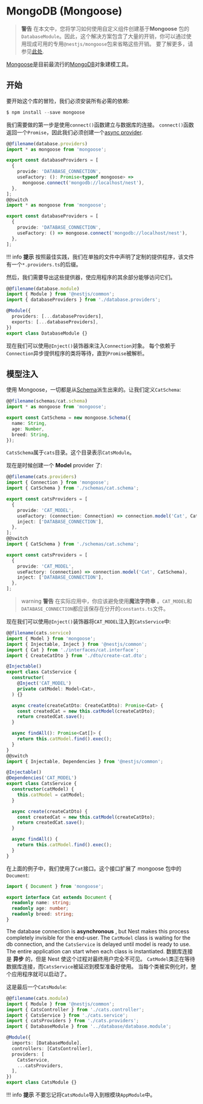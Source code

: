 # MongoDB (Mongoose)

> **警告** 在本文中，您将学习如何使用自定义组件创建基于**Mongoose** 包的`DatabaseModule`。因此，这个解决方案包含了大量的开销，你可以通过使用现成可用的专用`@nestjs/mongoose`包来省略这些开销。 要了解更多，请参见[此处](/techniques/mongodb).

[Mongoose](https://mongoosejs.com)是目前最流行的[MongoDB](https://www.mongodb.org/)对象建模工具。

## 开始

要开始这个库的冒险，我们必须安装所有必需的依赖:

```typescript
$ npm install --save mongoose
```

我们需要做的第一步是使用`connect()`函数建立与数据库的连接。
`connect()`函数返回一个`Promise`，因此我们必须创建一个[async provider](/fundamentals/async-components).

```typescript
@@filename(database.providers)
import * as mongoose from 'mongoose';

export const databaseProviders = [
  {
    provide: 'DATABASE_CONNECTION',
    useFactory: (): Promise<typeof mongoose> =>
      mongoose.connect('mongodb://localhost/nest'),
  },
];
@@switch
import * as mongoose from 'mongoose';

export const databaseProviders = [
  {
    provide: 'DATABASE_CONNECTION',
    useFactory: () => mongoose.connect('mongodb://localhost/nest'),
  },
];
```

!!! info **提示** 按照最佳实践，我们在单独的文件中声明了定制的提供程序，该文件有一个`*.providers.ts`的后缀。

然后，我们需要导出这些提供器，使应用程序的其余部分能够访问它们。

```typescript
@@filename(database.module)
import { Module } from '@nestjs/common';
import { databaseProviders } from './database.providers';

@Module({
  providers: [...databaseProviders],
  exports: [...databaseProviders],
})
export class DatabaseModule {}
```

现在我们可以使用`@Inject()`装饰器来注入`Connection`对象。
每个依赖于`Connection`异步提供程序的类将等待，直到`Promise`被解析。

## 模型注入

使用 Mongoose，一切都是从[Schema](https://mongoosejs.com/docs/guide.html)派生出来的。让我们定义`CatSchema`:

```typescript
@@filename(schemas/cat.schema)
import * as mongoose from 'mongoose';

export const CatSchema = new mongoose.Schema({
  name: String,
  age: Number,
  breed: String,
});
```

`CatsSchema`属于`cats`目录。这个目录表示`CatsModule`。

现在是时候创建一个 **Model** provider 了:

```typescript
@@filename(cats.providers)
import { Connection } from 'mongoose';
import { CatSchema } from './schemas/cat.schema';

export const catsProviders = [
  {
    provide: 'CAT_MODEL',
    useFactory: (connection: Connection) => connection.model('Cat', CatSchema),
    inject: ['DATABASE_CONNECTION'],
  },
];
@@switch
import { CatSchema } from './schemas/cat.schema';

export const catsProviders = [
  {
    provide: 'CAT_MODEL',
    useFactory: (connection) => connection.model('Cat', CatSchema),
    inject: ['DATABASE_CONNECTION'],
  },
];
```

> warning **警告** 在实际应用中，你应该避免使用**魔法字符串** 。`CAT_MODEL`和`DATABASE_CONNECTION`都应该保存在分开的`constants.ts`文件。

现在我们可以使用`@Inject()`装饰器将`CAT_MODEL`注入到`CatsService`中:

```typescript
@@filename(cats.service)
import { Model } from 'mongoose';
import { Injectable, Inject } from '@nestjs/common';
import { Cat } from './interfaces/cat.interface';
import { CreateCatDto } from './dto/create-cat.dto';

@Injectable()
export class CatsService {
  constructor(
    @Inject('CAT_MODEL')
    private catModel: Model<Cat>,
  ) {}

  async create(createCatDto: CreateCatDto): Promise<Cat> {
    const createdCat = new this.catModel(createCatDto);
    return createdCat.save();
  }

  async findAll(): Promise<Cat[]> {
    return this.catModel.find().exec();
  }
}
@@switch
import { Injectable, Dependencies } from '@nestjs/common';

@Injectable()
@Dependencies('CAT_MODEL')
export class CatsService {
  constructor(catModel) {
    this.catModel = catModel;
  }

  async create(createCatDto) {
    const createdCat = new this.catModel(createCatDto);
    return createdCat.save();
  }

  async findAll() {
    return this.catModel.find().exec();
  }
}
```

在上面的例子中，我们使用了`Cat`接口。这个接口扩展了 mongoose 包中的`Document`:

```typescript
import { Document } from 'mongoose';

export interface Cat extends Document {
  readonly name: string;
  readonly age: number;
  readonly breed: string;
}
```

The database connection is **asynchronous** , but Nest makes this process completely invisible for the end-user. The `CatModel` class is waiting for the db connection, and the `CatsService` is delayed until model is ready to use. The entire application can start when each class is instantiated.
数据库连接是 **异步** 的，但是 Nest 使这个过程对最终用户完全不可见。
`CatModel`类正在等待数据库连接，而`CatsService`被延迟到模型准备好使用。
当每个类被实例化时，整个应用程序就可以启动了。

这是最后一个`CatsModule`:

```typescript
@@filename(cats.module)
import { Module } from '@nestjs/common';
import { CatsController } from './cats.controller';
import { CatsService } from './cats.service';
import { catsProviders } from './cats.providers';
import { DatabaseModule } from '../database/database.module';

@Module({
  imports: [DatabaseModule],
  controllers: [CatsController],
  providers: [
    CatsService,
    ...catsProviders,
  ],
})
export class CatsModule {}
```

!!! info **提示** 不要忘记将`CatsModule`导入到根模块`AppModule`中。

